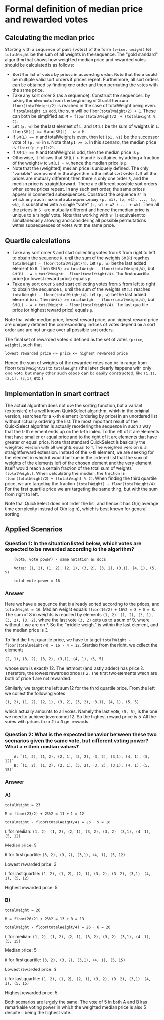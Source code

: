 # Formal definition of median price and rewarded votes
## Calculating the median price
Starting with a sequence of pairs (votes) of the form `(price, weight)` let `totalWeight` be the sum of all weights in the sequence.
The "gold standard" algorithm that shows how weighted median price and rewarded votes should be calculated is as follows:
- Sort the list of votes by prices in ascending order. Note that there could be multiple valid sort orders if prices repeat. Furthermore, all sort orders can be obtained by finding one order and then permuting the votes with the same price.
- Take any sort order S (as a sequence). Construct the sequence L by taking the elements from the beginning of S until the sum `floor(totalWeight/2)` is reached in the case of totalWeight being even. If `totalWeight is odd`, the sum will be floor`(totalWeight/2) + 1`. These can both be simplified as: `M = floor(totalWeight/2) + (totalWeight % 2)`.
- Let `(p, w)` be the last element of `L`, and `SM(L)` be the sum of weights in `L`. Then `SM(L) >= M` and `SM(L) - w < M`.
- If `SM(L) == M` and totalWeight is even, then let `(p1, w1)` be the successor vote of `(p, w)` in `S`. Note that `p1 >= p`. In this scenario, the median price is `floor((p + p1)/2)`.
- If `SM(L) == M` and totalWeight is odd, then the median price is `p`.
- Otherwise, it follows that `SM(L) > M` and `M` is attained by adding a fraction of the weight `w` to `SM(L) - w`, hence the median price is `p`.
- Note that the (weighted) median price is uniquely defined. The only "variable" component in the algorithm is the initial sort order `S`. If all the prices are mutually different, then there is only one order `S`, and the median price is straightforward. There are different possible sort orders when some prices repeat. In any such sort order, the same prices appear in connected subsequences. Construct the sequence `S'` in which any such maximal subsequence,say `(p, w1), (p, w2), ..., (p, wk)`, is substituted with a single "vote"  `(p, w1 + w2 + ... + wk)`. Then all the prices in `S'` are mutually different and hence the median price is unique to a ‘single’ vote. Note that working with `S'` is equivalent to simultaneously allowing and considering all possible permutations within subsequences of votes with the same price. 
## Quartile calculations
- Take any sort order `S` and start collecting votes from `S` from right to left to obtain the sequence `R`, until the sum of the weights `SM(R`) reaches `totalWeight - floor(totalWeight/4)`. Let `(p, w)` be the last added element to `R`. Then `SM(R) >= totalWeight - floor(totalWeight/4)`, but `SM(R) - w < totalWeight - floor(totalWeight/4)`. The first quartile price (or lowest reward price) equals `p`.
- Take any sort order `S` and start collecting votes from `S` from left to right to obtain the sequence `L`, until the sum of the weights `SM(L)` reaches `totalWeight - floor(totalWeight/4)`. Let `(p, w)` be the last added element to `L`. Then `SM(L) >= totalWeight - floor(totalWeight/4)`, but `SM(L) - w < totalWeight - floor(totalWeight/4)`. The last quartile price (or highest reward price) equals `p`.

Note that while median price, lowest reward price, and highest reward price are uniquely defined, the corresponding indices of votes depend on a sort order and are not unique over all possible sort orders.

The final set of rewarded votes is defined as the set of votes `(price, weight)`, such that 

`lowest rewarded price <= price <= highest rewarded price`

Hence the sum of weights of the rewarded votes can be in range from floor`(totalWeight/2)` to `totalWeight` (the latter clearly happens with only one vote, but many other such cases can be easily constructed, like `(1,1), (2,1), (3,1)`, etc.)
## Implementation in smart contract
The actual algorithm does not use the sorting function, but a variant (extension) of a well known QuickSelect algorithm, which in the original version, searches for a `k`-th element (ordering by price) in an unordered list without actually ordering the list. The most important result of the QuickSelect algorithm is actually reordering the sequence in such a way that the `k`-th element ends up on the `k`-th index. To the left of it are elements that have smaller or equal price and to the right of it are elements that have greater or equal price. Note that standard QuickSelect is basically the weighted version with all weights equal to 1. The weighted version is a straightforward extension. Instead of the `k`-th element, we are seeking for the element in which it would be true in the ordered list that the sum of weights of the elements left of the chosen element and the very element itself would reach a certain fraction of the total sum of weights `(totalWeight)`. When calculating the median, the fraction is `floor(totalWeight/2) + (totalWeight % 2)`. When finding the third quartile price, we are targeting the fraction `(totalWeight) - floor(totalWeight/4)`. For the first quartile price we are targeting the same thing, but with the sum from right to left.

Note that QuickSelect does not order the list, and hence it has O(n) average time complexity instead of O(n log n), which is best known for general sorting.

## Applied Scenarios
### Question 1: In the situation listed below, which votes are expected to be rewarded according to the algorithm?

        (vote, vote power) - same notation as docs

        Votes: (1, 2), (1, 2), (2, 1), (3, 2), (3, 2), (3,1), (4, 1), (5, 5)

        total vote power = 16
### Answer
Here we have a sequence that is already sorted according to the prices, and `totalWeight = 16`. Median weight equals `floor(16/2) + 16%2 = 8 + 0 = 8`. The sum of 8 in weights is reached by elements   `(1, 2), (1, 2), (2, 1), (3, 2), (3, 2)`, where the last vote `(3, 2)` gets us to a sum of 9, where without it we are on 7. So the "middle weight" is within the last element, and the median price is 3. 

To find the first quartile price, we have to target `totalWeight - floor(totalWeight/4) = 16 - 4 = 12`. Starting from the right, we collect the elements 
 
`(2, 1), (3, 2), (3, 2), (3,1), (4, 1), (5, 5)`
 
whose sum is exactly 12. The leftmost (and lastly added) has price 2. Therefore, the lowest rewarded price is 2. The first two elements which are both of price 1 are not rewarded.

Similarly, we target the left sum 12 for the third quartile price. From the left we collect the following votes 

`(1, 2), (1, 2), (2, 1), (3, 2), (3, 2), (3,1), (4, 1), (5, 5)`
 
which actually amounts to all votes. Namely the last vote, `(5, 5)`, is the one we need to achieve (overcome) 12. So the highest reward price is 5. All the votes with prices from 2 to 5 get rewards.

### Question 2: What is the expected behavior between these two scenarios given the same vote, but different voting power? What are their median values?

        A: `(1, 2), (1, 2), (2, 1), (3, 2), (3, 2), (3,1), (4, 1), (5, 12)`
        B: `(1, 2), (1, 2), (2, 1), (3, 2), (3, 2), (3,1), (4, 1), (5, 15)`
### Answer
### A) 

`totalWeight = 23`

`M = floor(23/2) + 23%2 = 11 + 1 = 12`

`totalWeight - floor(totalWeight/4) = 23 - 5 = 18`

`L` for median: `(1, 2), (1, 2), (2, 1), (3, 2), (3, 2), (3,1), (4, 1), (5, 12)`

Median price: 5

`R` for first quartile: `(3, 2), (3, 2), (3,1), (4, 1), (5, 12)`

Lowest rewarded price: 3

`L` for last quartile: `(1, 2), (1, 2), (2, 1), (3, 2), (3, 2), (3,1), (4, 1), (5, 12)`

Highest rewarded price: 5

### B) 
`totalWeight = 26`

`M = floor(26/2) + 26%2 = 13 + 0 = 13`

`totalWeight - floor(totalWeight/4) = 26 - 6 = 20`

`L` for median: `(1, 2), (1, 2), (2, 1), (3, 2), (3, 2), (3,1), (4, 1), (5, 15)`

Median price: 5

`R` for first quartile: `(3, 2), (3, 2), (3,1), (4, 1), (5, 15)`

Lowest rewarded price: 3

`L` for last quartile: `(1, 2), (1, 2), (2, 1), (3, 2), (3, 2), (3,1), (4, 1), (5, 15)`

Highest rewarded price: 5

Both scenarios are largely the same. The vote of 5 in both A and B has remarkable voting power in which the weighted median price is also 5 despite it being the highest vote.

